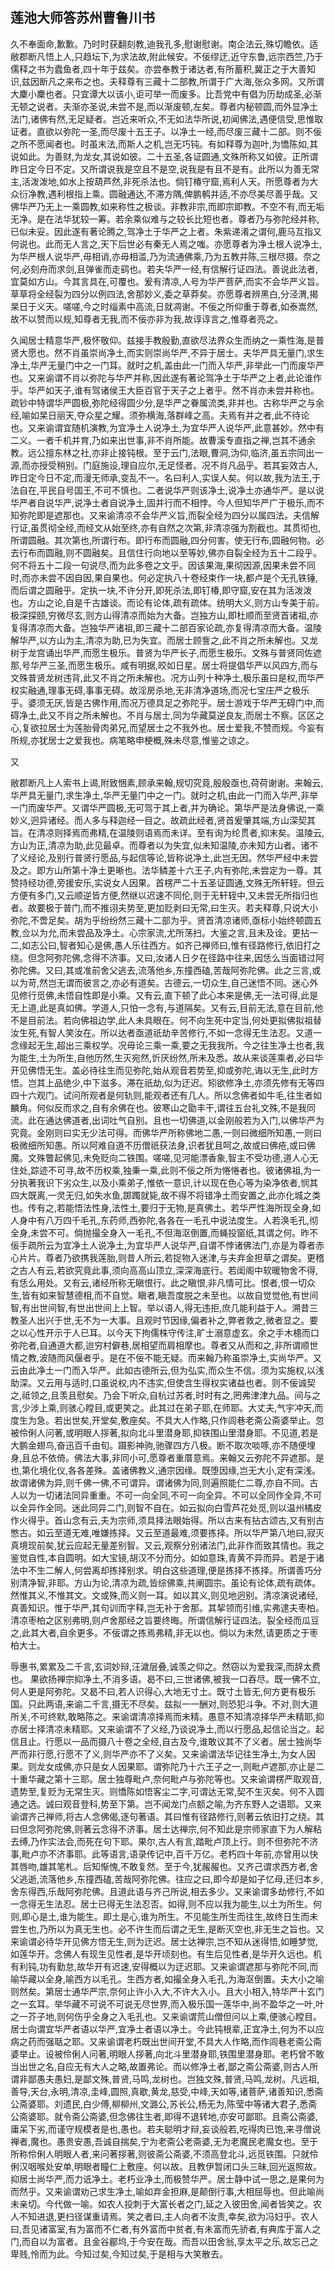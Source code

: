 ## 莲池大师答苏州曹鲁川书

久不奉面命,歉歉。乃时时获翻刻教,迪我孔多,慰谢慰谢。南企法云,殊切瞻依。适敝郡断凡悟上人,只趋坛下,为求法故,附此候安。不佞缪迂,近守东鲁,远宗西竺,乃于儒释之书为蠹鱼者,四十年于兹矣。亦尝奉教于诸达者,有所蓄积,冀正之于大善知识,兹因断凡之来布之也。夫释尊有三藏十二部教,所谓于广大海,张众多网。又所谓大麇小麇也者。只宜谭大以该小,讵可举一而废多。比吾党中有倡为历劫成圣,必渐无顿之说者。夫渐亦圣说,未尝不是,而以渐废顿,左矣。尊者内秘顿圆,而外显净土法门,诸佛有然,无足疑者。岂近来听众,不无如法华所说,初闻佛法,遇便信受,思惟取证者。直欲以弥陀一圣,而尽废十五王子。以净土一经,而尽废三藏十二部。则不佞之所不愿闻者也。时虽末法,而斯人之机,岂无巧钝。有如释尊为迦叶,为憍陈如,其说如此。为善财,为龙女,其说如彼。二十五圣,各证圆通,文殊所称又如彼。正所谓昨日定今日不定。又所谓说我是空且不是空,说我是有且不是有。此所以为善无常主,活泼泼地,如水上按葫芦然,非死杀法也。倘钉椿守窟,焉利人天。所愿尊者为大众衍净教,遇利根指上乘。圆融通达,不滞方隅,俾鹏鹌并适,不亦尽美尽善乎哉。又佛华严乃无上一乘圆教,如来称性之极谈。非教非宗,而即宗即教。不空不有,而无垢无净。是在法华犹较一筹。若余乘似难与之较长比短也者。尊者乃与弥陀经并称,已似未妥。因此遂有著论腾之,驾净土于华严之上者。朱紫递淆之谓何,鹿马互指又何说也。此而无人言之,天下后世必有秦无人焉之嗤。亦愿尊者为净土根人说净土,为华严根人说华严,毋相诮,亦毋相滥,乃为流通佛乘,乃为五教并陈,三根尽摄。奈之何,必刻舟而求剑,且弹雀而走鹞也。若夫华严一经,有信解行证四法。善说此法者,宜莫如方山。今其言具在,可覆也。爰有清凉,人号为华严菩萨,而实不会华严义旨。草草将全经裂为四分以例四法,舍那妙义,委之草莽矣。亦愿尊者辨黑白,分泾渭,揭杲日于义天。嗟嗟,今之时缁素中高流,日就凋谢。不佞之所仰重于尊者,如泰嵩然,故不以赞而以规,知尊者无我,而不佞亦非为我,故谆谆言之,惟尊者亮之。

久闻居士精意华严,极怀敬仰。兹接手教殷勤,直欲尽法界众生而纳之一乘性海,是普贤大愿也。然不肖虽崇尚净土,而实则崇尚华严,不异于居士。夫华严具无量门,求生净土,华严无量门中之一门耳。就时之机,盖由此一门而入华严,非举此一门而废华严也。又来谕谓不肖以弥陀与华严并称,因此遂有著论驾净土于华严之上者,此论谁作乎。华严如天子,谁有驾诸侯王大臣百官于天子之上者乎。然不肖亦未尝并称也。疏钞中特谓华严圆极,弥陀经得圆少分,是华严之眷属流类,非并也。古称华严之与余经,喻如杲日丽天,夺众星之耀。须弥横海,落群峰之高。夫焉有并之者,此不待论也。又来谕谓宜随机演教,为宜净土人说净土,为宜华严人说华严,此意甚妙。然中有二义。一者千机并育,乃如来出世事,非不肖所能。故曹溪专直指之禅,岂其不通余教。远公擅东林之社,亦非止接钝根。至于云门,法眼,曹洞,沩仰,临济,虽五宗同出一源,而亦授受稍别。门庭施设,理自应尔,无足怪者。况不肖凡品乎。若其妄效古人,昨日定今日不定,而漫无师承,变乱不一。名曰利人,实误人矣。何以故,我为法王,于法自在,平民自号国王,不可不慎也。二者说华严则该净土,说净土亦通华严。是以说华严者自说华严,说净土者自说净土,固并行而不相悖。今人但知华严广于极乐,而不知弥陀即是遮那也。又来谕清凉不会华严义旨,而裂全经为四分以属四法。夫信解行证,虽贯彻全经,而经文从始至终,亦有自然之次第,非清凉强为割截也。其贯彻也,所谓圆融。其次第也,所谓行布。即行布而圆融,四分何害。使无行布,圆融何物。必去行布而圆融,则不圆融矣。且信住行向地以至等妙,佛亦自裂全经为五十二段乎。何不将五十二段一句说尽,而为此多卷之文乎。因该果海,果彻因源,因果未尝不同时,而亦未尝不因自因,果自果也。何必定执八十卷经束作一块,都卢是个无孔铁锤,而后谓之圆融乎。定执一块,不许分开,即死杀法,即钉椿,即守窟,安在其为活泼泼也。方山之论,自是千古雄谈。而论有论体,疏有疏体。统明大义,则方山专美于前。极深探颐,穷微尽玄,则方山得清凉而始为大备。岂独方山,即杜顺而至贤首诸祖,亦复得清凉而大备。岂独华严诸祖,即三藏十二部百家论疏,亦复得清凉而大备。温陵解华严,以方山为主,清凉为助,已为失宜。而居士顾訾之,此不肖之所未解也。又龙树于龙宫诵出华严,而愿生极乐。普贤为华严长子,而愿生极乐。文殊与普贤同佐遮那,号华严三圣,而愿生极乐。咸有明据,皎如日星。居士将提倡华严以风四方,而与文殊普贤龙树违背,此又不肖之所未解也。况方山列十种净土,极乐虽曰是权,而华严权实融通,理事无碍,事事无碍。故淫房杀地,无非清净道场,而况七宝庄严之极乐乎。婆须无厌,皆是古佛作用,而况万德具足之弥陀乎。居士游戏于华严无碍门中,而碍净土,此又不肖之所未解也。不肖与居士,同为华藏莫逆良友,而居士不察。区区之心,复欲拉居士为莲胎骨肉弟兄,而望居士之不我外也。居士爱我,不赞而规。今妄有所规,亦犹居士之爱我也。病笔略申梗概,殊未尽意,惟鉴之谅之。

又

敝郡断凡上人索书上谒,附致悃素,顾承来翰,规切究竟,殷殷亟也,荷荷谢谢。来翰云,华严具无量门,求生净土,华严无量门中之一门。就时之机,由此一门而入华严,非举一门而废华严。又谓华严圆极,无可驾于其上者,并为确论。第华严是法身佛说,一乘妙义,迥异诸经。而人多与释迦经一目之。故疏此经者,贤首爰肇其端,方山深契其旨。在清凉则择焉而弗精,在温陵则语焉而未详。至有询为纶贯者,抑末矣。温陵云,方山为正,清凉为助,此见最卓。而尊者以为失宜,似未知温陵,亦未知方山者。诸不了义经论,及别行普贤行愿品,与起信等论,皆称说净土,此岂无因。然华严经中未尝及之。即方山所第十净土更晰也。法华鳞差十六王子,内有弥陀,未尝定为一尊。其赞持经功德,旁援安乐,实说女人因果。首楞严二十五圣证圆通,文殊无所轩轾。但云方便有多门,又云顺逆皆方便,然继以迟速不同伦,则于无轩轾中,又未尝无所指归也者。故要极于普门,而不推诩夫势至,更加贬剥曰无常,曰生灭。若夫释尊,只说大小弥陀,不啻足矣。胡为乎纷纷然三藏十二部为乎。贤首清凉诸师,亟标小始终顿圆五教,佥以为允,而未尝品及净土。心宗家流,尤所荡扫。大鉴之言,且未及诠。更拈一二,如志公曰,智者知心是佛,愚人乐往西方。如齐己禅师曰,惟有径路修行,依旧打之绕。但念阿弥陀佛,念得不济事。又曰,汝诸人日夕在径路中往来,因恁么当面错过阿弥陀佛。又曰,其或准前舍父逃去,流落他乡,东撞西磕,苦哉阿弥陀佛。此之三言,或以为苛,然岂无谓而彼言之,亦必有道矣。古德云,一切众生,自己迷悟不同。迷心外见修行觅佛,未悟自性即是小乘。又有云,直下顿了此心本来是佛,无一法可得,此是无上道,此是真如佛。学道人,只怕一念有,与道隔矣。又有云,目前无法,意在目前,他不是目前法。若向佛祖边学,此人未具眼在。何不向生死中定当,何处更拟佛拟祖替汝生死,有智人笑汝在。所以达者亟道祇劫辛苦修行,不如一念得无生法忍。又道一念缘起无生,超出三乘权学。况毋论三乘一乘,要之无我我所。今之往生净土也者,我为能生,土为所生,自他历然,生灭宛然,忻厌纷然,所未及悉。故从来谈莲乘者,必曰华开见佛悟无生。盖必待往生而见弥陀,始从观音若势至,抑或弥陀,诲以无生,此时方悟。岂其上品绝少,中下滋多。滞在祇劫,似为迂迟。矧欲修净土,亦须先修有无等四四十六观门。试问所观者是何轨则,能观者还有几人。所以念佛者如牛毛,往生者如麟角。何似反而求之,自有余佛在也。彼寒山之勖丰干,谓往五台礼文殊,不是我同流。此在通达佛道者,出词吐气自别。且也一切佛道,以金刚般若为入门,以佛华严为究竟。金刚则曰实无少法可得。而佛华严所称佛地二愚,一则曰微细所知愚,一则曰极微细所知愚。所以阿难自道不历僧祇获法身,识者犹且呵之,故或曰佛疮,或曰佛魔。文殊瞥起佛见,未免贬向二铁围。嗟嗟,见河能漂香象,智主不受功德,道人心无住处,踪迹不可寻,故不历权乘,独秉一乘,此则不佞之所为惓惓者也。彼诸佛祖,为一分执著我识下劣众生,以及小乘弟子,惟依一意识,计以现在色心等为染净依者,悯其四大既离,一灵无归,如失水鱼,踯躅就毙,故不得不将错净土而安置之,此亦化城之类也。传有之,若能悟法性身,法性土,要归于无物,是真佛土。若华严性海所现全身,如人身中有八万四千毛孔,东药师,西弥陀,各各在一毛孔中说法度生。人若涣毛孔,彻全身,未尝不可。倘抛撮全身入一毛孔,不但海沤倒置,而蝇投窗纸,其谓之何。昨不佞手疏所云为宜净土人说净土,为宜华严人说华严,自谓不悖诸佛法门,亦是为尊者赤心片片。尊者乃欲携我莲胎,则昔人所云,若捉物入迷津,与夫弃金担草之谓矣。更稽之古人有云,若欲究竟此事,须向高高山顶立,深深海底行。若闺阁中软暖物舍不得,有恁么用处。又有云,诸经所称无瞋恨行。此之瞋恨,非凡情可比。恨者,恨一切众生,皆有如来智慧德相,而不自觉。瞋者,瞋吾度脱之未至也。以故自觉觉他,有世间智,有出世间智,有世出世间上上智。举以语人,得无违拒,庶几能利益于人。溯昔三教圣人出兴于世,无不为一大事。且观时节因缘,偏者补之,弊者救之,微者显之。要之以心性开示于人已耳。以今天下拘儒株守传注,旷士溺意虚玄。余之手木槵而口弥陀者,自通道大都,迨穷村僻巷,居相望而肩相摩也。尊者又从而和之,非所谓顺世情之教,波随而风偃者乎。是在不佞不能无疑。而来翰乃称虽崇净土,实尚华严。又云由此净土一门而入华严。此如古德所云,但为弘实,而众生不信。须为实施权,以浅助深。又云用与适时,口虽说权,内不违实,但使含生得权实诸益也者。则不佞诚契之,祗领之,且羡且慰矣。乃会下听众,自杭过苏者,时时有之,罔弗津津九品。间与之言,少涉上乘,则骇心瞠目,或更笑之。此其过在弟子耶,在师耶。大丈夫,气宇冲天,而度生为急。若出世矣,开堂矣,敷座矣。不具大人作略,只作闾巷老斋公斋婆举止。忽被伶俐人问著,或明眼人拶著,拟向北斗里潜身耶,抑铁围山里潜身耶。不见道,若是大鹏金翅鸟,奋迅百千由旬。蹑影神驹,驰骤四方八极。断不取次啖啄,亦不随便埋身,且总不依倚。佛法大事,非同小可,愿尊者重厝意焉。来翰又云弥陀不异遮那。是也,第化境化仪,各各差殊。盖诸佛教义,通宗因缘。既堕因缘,岂无大小,定有深浅。故谓诸佛为异,则千佛一佛,不可谓异。谓诸佛为同,则遍照能仁二尊,亦自不同。古人以为一切诸法同异重重。不可一向全同,不可一向全异。不可以全同作全异,不可以全异作全同。迷此同异二门,则智不自在。如云拟向白雪芦花处觅,则以温州橘皮作火得乎。首山念有云,夫为宗师,须具择法眼始得。所以古来有拈古颂古,又有别古憋古。如云至道无难,唯嫌拣择。又云至道最难,须要拣择。所以华严第八地曰,寂灭真境现前矣,犹云应起无量差别智。又云,观察分别诸法门,此非作而致其情也。我之鉴觉自性,本自圆明。如大宝镜,胡汉不分而分。如如意珠,青黄不异而异。若是于诸法中不生二解人,何尝离却拣择别求。明白这些道理,便是拣择不拣择。所谓善巧分别清净智,非耶。方山为论,清凉为疏,皆综佛乘,共阐圆宗。虽论有论体,疏有疏体。然惟其义,不惟其文。文或殊,而义则一耳。如以其义,则见地迥别。清凉演说诸经,真善知识。惟于华严,其句训而字释,岂无补于舍那。其挈领而引维,实弗逮夫枣柏。清凉枣柏之区别弗明,则卢舍那经之旨要终晦。所谓信解行证四法。裂全经而瓜豆之,此其大者,自余更多。不佞谓之拣焉弗精,非无以也。倘以为未然,请更质之于枣柏大士。

辱惠书,累累及二千言,玄词妙辩,汪濊层叠,诚羡之仰之。然窃以为爱我深,而辞太费也。 果欲扬禅宗抑净土,不消多语。曷不曰,三世诸佛,被我一口吞尽。既一佛不立,何人更是阿弥陀。又曷不曰,若人识得心,大地无寸土。既寸土皆无,何方更有极乐国。只此两语,来谕二千言,摄无不尽矣。兹拟一一酬对,则恐犯斗争。不对,则大道所关,不可终默,敢略陈之。来谕谓清凉择焉而未精。愚意不知清凉择华严未精耶,抑亦居士择清凉未精耶。又来谕谓不了义经,乃谈说净土,而以行愿品,起信论当之。起信且止。行愿以一品而摄八十卷之全经,自古及今,谁敢议其不了义者。居士独尚华严而非行愿,行愿不了义,则华严亦不了义矣。又来谕谓法华记往生净土,为女人因果。则龙女成佛,亦只是女人因果耶。谓弥陀乃十六王子之一,则毗卢遮那,亦止是二十重华藏之第十三耶。居士独尊毗卢,奈何毗卢与弥陀等也。又来谕谓楞严取观音,遗势至,复贬为无常生灭。则憍陈如悟客尘二字,可谓达无常,契不生灭矣。何不入圆通之选。诚曰观音登科,势至下第。岂不闻龙门点额之喻,为齐东野人之语耶。又来谕谓齐己禅师,将古人念佛偈,逐句著语。其曰惟有径路修行,则著云依旧打之绕。其曰但念阿弥陀佛,则著云念得不济事。居士达禅宗,何不知此是宗师家直下为人解粘去缚,乃作实法会,而死在句下耶。果尔,古人有言,踏毗卢顶上行。则不但弥陀不济事,毗卢亦不济事耶。此等语言,语录传记中,百千万亿。老朽四十年前,亦曾用以快其唇吻,雄其笔札。后知惭愧,不敢复然。至于今,犹赧赧也。又齐己谓求西方者,舍父逃逝,流落他乡,东撞西磕,苦哉阿弥陀佛。往应之曰,即今却是如子忆母,还归本乡,舍东得西,乐哉阿弥陀佛。且道此语与齐己所说,相去多少。又来谕谓多劫修行,不如一念得无生法忍。居士已得无生法忍否。如得,则不应以我为能生,以土为所生。何则,即心是土,谁为能生。即土是心,谁为所生。不见能生所生而往生,故终日生而未尝生也,乃所以为真无生也。必不许生而后谓之无生,是断灭空也,非无生之旨也。又来谕谓必待华开见佛方悟无生,则为迂迟。居士达禅宗,岂不知从迷得悟,如睡梦觉,如莲华开。念佛人有现生见性者,是华开顷刻也。有生后见性者,是华开久远也。机有利钝,功有勤怠,故华开有迟速,安得概以为迂迟耶。又来谕谓遮那与弥陀不同,而喻华藏以全身,喻西方以毛孔。生西方者,如撮全身入毛孔,为海沤倒置。夫大小之喻则然矣。第居士通华严宗,奈何止许小入大,不许大入小。且大小相入,特华严十玄门之一玄耳。举华藏不可说不可说无尽世界,而入极乐国一莲华中,尚不盈华之一叶,叶之一芥子地,则何伤乎全身之入毛孔也。又来谕谓荒山僧但问以上乘,便骇心瞠目。居士向谓宜华严者语以华严,宜净土者语以净土。今此钝根辈,正宜净土,何为不以应病之药而强聒之耶。又来谕谓老朽既出世间开堂,不具大人作略,而作闾巷老斋公斋婆举止。设被伶俐人问著,明眼人拶著,向北斗里潜身耶,铁围里潜身耶。老朽曾不敢当出世之名,自应无有大人之略,故置弗论。而以修净土者,鄙之斋公斋婆,则古人所谓非鄙愚夫愚妇,是鄙文殊,普贤,马鸣,龙树也。岂独文殊,普贤,马鸣,龙树。凡远祖,善导,天台,永明,清凉,圭峰,圆照,真歇,黄龙,慈受,中峰,天如等,诸菩萨,诸善知识,悉斋公斋婆耶。刘遗民,白少傅,柳柳州,文潞公,苏长公,杨无为,陈莹中等诸大君子,悉斋公斋婆耶。就令斋公斋婆,但念佛往生者,即得不退转地,亦安可鄙耶。且斋公斋婆,庸呆下劣,而谨守规模者是也,愚也。若夫聪明才辩,妄谈般若,吃得肉已饱,来寻僧说禅者,魔也。愚贵安愚,吾诚自揣矣,宁为老斋公老斋婆,无为老魔民老魔女也。至于所称伶俐人明眼人者,来问著拶著,则彼斋公斋婆,不须高登北斗,远觅铁围。只就伶俐汉咽喉处安单,明眼者瞳仁上敷座。何以故。且教伊暂闭口头三昧,回光返照故。抑居士尚华严,而力诋净土。老朽业净土,而极赞华严。居士静中试一思之,是果何为而然乎。又来谕谓劝己求生净土,喻如弃金担麻,是颠倒行事,大相屈辱也。但此喻尚未亲切。今代做一喻。如农人投刺于大富长者之门,延之入彼田舍,闻者皆笑之。农人不知进退,更扫径谋重请焉。笑之者曰,主人向者不汝责,幸矣,欲为冯妇乎。农人曰,吾见诸富室,有为富而不仁者,有外富而中贫者,有未富而先骄者,有典库于富人之门,而自以为富者。且金谷郿坞,于今安在哉。而吾以田舍翁,享太平之乐,故忘己之卑贱,怜而为此。今知过矣,今知过矣,于是相与大笑散去。
